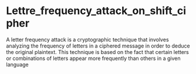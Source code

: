 # Lettre_frequency_attack_on_shift_cipher
 A letter frequency attack is a cryptographic technique that involves analyzing the frequency of letters in a ciphered message in order to deduce the original plaintext. This technique is based on the fact that certain letters or combinations of letters appear more frequently than others in a given language
